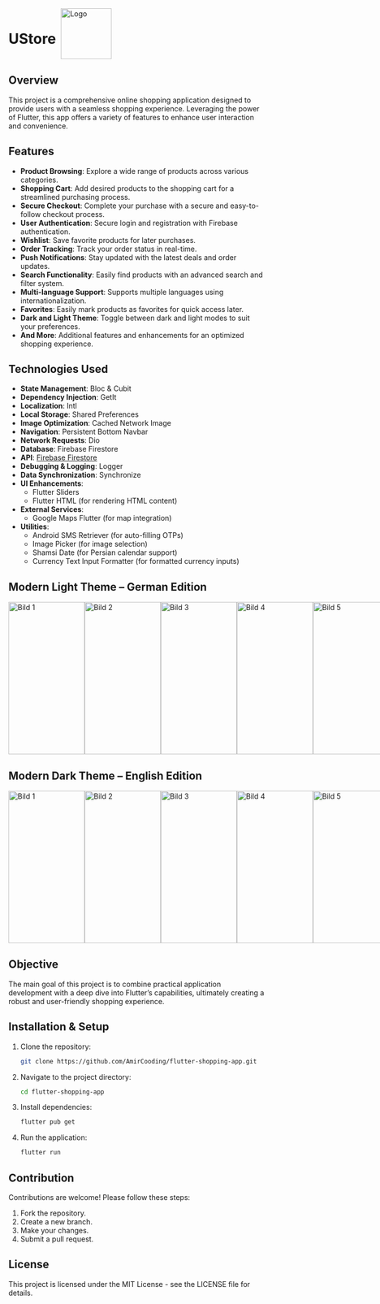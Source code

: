<div style="display: flex; align-items: center;">
  <!-- Linke Seite mit Titel -->
  <h1>UStore</h1>

  <!-- Rechte Seite mit Logo -->
  <img src="https://github.com/user-attachments/assets/cbd7f3e0-8f17-46c7-b8f6-a83cc76d4de9" style="width: 100px; height: 100px; margin-left: 10px;" alt="Logo">
</div>





## Overview

This project is a comprehensive online shopping application designed to provide users with a seamless shopping experience. Leveraging the power of Flutter, this app offers a variety of features to enhance user interaction and convenience.

## Features

- **Product Browsing**: Explore a wide range of products across various categories.
- **Shopping Cart**: Add desired products to the shopping cart for a streamlined purchasing process.
- **Secure Checkout**: Complete your purchase with a secure and easy-to-follow checkout process.
- **User Authentication**: Secure login and registration with Firebase authentication.
- **Wishlist**: Save favorite products for later purchases.
- **Order Tracking**: Track your order status in real-time.
- **Push Notifications**: Stay updated with the latest deals and order updates.
- **Search Functionality**: Easily find products with an advanced search and filter system.
- **Multi-language Support**: Supports multiple languages using internationalization.
- **Favorites**: Easily mark products as favorites for quick access later.
- **Dark and Light Theme**: Toggle between dark and light modes to suit your preferences.
- **And More**: Additional features and enhancements for an optimized shopping experience.


## Technologies Used

- **State Management**: Bloc & Cubit
- **Dependency Injection**: GetIt
- **Localization**: Intl
- **Local Storage**: Shared Preferences
- **Image Optimization**: Cached Network Image
- **Navigation**: Persistent Bottom Navbar
- **Network Requests**: Dio
- **Database**: Firebase Firestore
- **API**: [Firebase Firestore](https://fakestoreapi.com/)
- **Debugging & Logging**: Logger
- **Data Synchronization**: Synchronize
- **UI Enhancements**:
  - Flutter Sliders
  - Flutter HTML (for rendering HTML content)
- **External Services**:
  - Google Maps Flutter (for map integration)
- **Utilities**:
  - Android SMS Retriever (for auto-filling OTPs)
  - Image Picker (for image selection)
  - Shamsi Date (for Persian calendar support)
  - Currency Text Input Formatter (for formatted currency inputs)



## Modern Light Theme – German Edition

<div style="display: flex; justify-content: space-between; flex-wrap: nowrap;">
  <img src="https://github.com/user-attachments/assets/33228f24-5aea-47c7-a442-6c6077211818" style="width: 150px; height: 300px;" alt="Bild 1">
  <img src="https://github.com/user-attachments/assets/7aad5519-44f4-49b8-b60d-095b0d2f0e6f" style="width: 150px; height: 300px;" alt="Bild 2">
  <img src="https://github.com/user-attachments/assets/b92ea2c4-e2ab-4567-ba97-626a1b18cdd4" style="width: 150px; height: 300px;" alt="Bild 3">
  <img src="https://github.com/user-attachments/assets/92b9c503-8ab3-4f3b-a3f5-a4c5918d0d1c" style="width: 150px; height: 300px;" alt="Bild 4">
  <img src="https://github.com/user-attachments/assets/337e3063-253a-42f2-9055-6e8fe43f3aab" style="width: 150px; height: 300px;" alt="Bild 5">

</div>


## Modern Dark Theme – English Edition

<div style="display: flex; justify-content: space-between; flex-wrap: nowrap;">
   <img src="https://github.com/user-attachments/assets/6bb9ce30-5fa5-4318-8dd4-2a836a7130f4" style="width: 150px; height: 300px;" alt="Bild 1">
   <img src="https://github.com/user-attachments/assets/8454e208-52e1-41f5-ab33-d04cc3b923f9" style="width: 150px; height: 300px;" alt="Bild 2">
   <img src="https://github.com/user-attachments/assets/5fcc001f-67f2-4201-b8b2-def7800fd27c" style="width: 150px; height: 300px;" alt="Bild 3">
   <img src="https://github.com/user-attachments/assets/5d2d93da-8d14-4256-bf17-c904bc0ea4e8" style="width: 150px; height: 300px;" alt="Bild 4">
   <img src="https://github.com/user-attachments/assets/fc8bf12e-5112-4bf7-b0be-9eab951b75d5" style="width: 150px; height: 300px;" alt="Bild 5">
</div>





## Objective

The main goal of this project is to combine practical application development with a deep dive into Flutter’s capabilities, ultimately creating a robust and user-friendly shopping experience.

## Installation & Setup

1. Clone the repository:
   ```sh
   git clone https://github.com/AmirCooding/flutter-shopping-app.git
   ```
2. Navigate to the project directory:
   ```sh
   cd flutter-shopping-app
   ```
3. Install dependencies:
   ```sh
   flutter pub get
   ```
4. Run the application:
   ```sh
   flutter run
   ```

## Contribution

Contributions are welcome! Please follow these steps:

1. Fork the repository.
2. Create a new branch.
3. Make your changes.
4. Submit a pull request.

## License

This project is licensed under the MIT License - see the LICENSE file for details.


